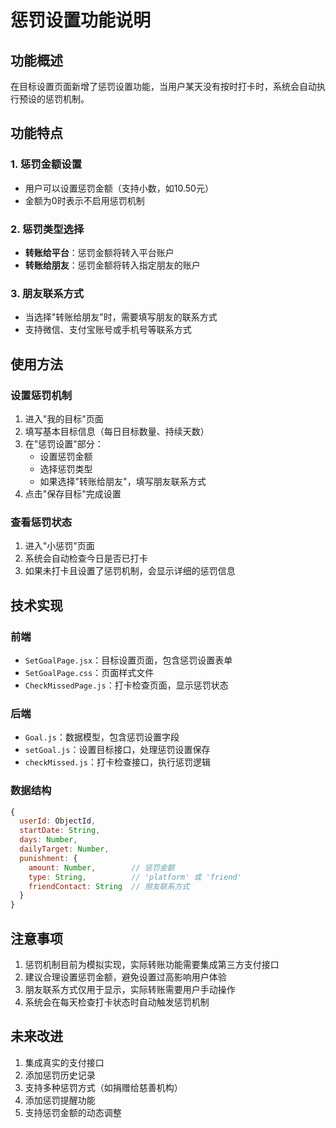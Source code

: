 # 惩罚设置功能说明

## 功能概述

在目标设置页面新增了惩罚设置功能，当用户某天没有按时打卡时，系统会自动执行预设的惩罚机制。

## 功能特点

### 1. 惩罚金额设置
- 用户可以设置惩罚金额（支持小数，如10.50元）
- 金额为0时表示不启用惩罚机制

### 2. 惩罚类型选择
- **转账给平台**：惩罚金额将转入平台账户
- **转账给朋友**：惩罚金额将转入指定朋友的账户

### 3. 朋友联系方式
- 当选择"转账给朋友"时，需要填写朋友的联系方式
- 支持微信、支付宝账号或手机号等联系方式

## 使用方法

### 设置惩罚机制
1. 进入"我的目标"页面
2. 填写基本目标信息（每日目标数量、持续天数）
3. 在"惩罚设置"部分：
   - 设置惩罚金额
   - 选择惩罚类型
   - 如果选择"转账给朋友"，填写朋友联系方式
4. 点击"保存目标"完成设置

### 查看惩罚状态
1. 进入"小惩罚"页面
2. 系统会自动检查今日是否已打卡
3. 如果未打卡且设置了惩罚机制，会显示详细的惩罚信息

## 技术实现

### 前端
- `SetGoalPage.jsx`：目标设置页面，包含惩罚设置表单
- `SetGoalPage.css`：页面样式文件
- `CheckMissedPage.js`：打卡检查页面，显示惩罚状态

### 后端
- `Goal.js`：数据模型，包含惩罚设置字段
- `setGoal.js`：设置目标接口，处理惩罚设置保存
- `checkMissed.js`：打卡检查接口，执行惩罚逻辑

### 数据结构
```javascript
{
  userId: ObjectId,
  startDate: String,
  days: Number,
  dailyTarget: Number,
  punishment: {
    amount: Number,        // 惩罚金额
    type: String,          // 'platform' 或 'friend'
    friendContact: String  // 朋友联系方式
  }
}
```

## 注意事项

1. 惩罚机制目前为模拟实现，实际转账功能需要集成第三方支付接口
2. 建议合理设置惩罚金额，避免设置过高影响用户体验
3. 朋友联系方式仅用于显示，实际转账需要用户手动操作
4. 系统会在每天检查打卡状态时自动触发惩罚机制

## 未来改进

1. 集成真实的支付接口
2. 添加惩罚历史记录
3. 支持多种惩罚方式（如捐赠给慈善机构）
4. 添加惩罚提醒功能
5. 支持惩罚金额的动态调整 